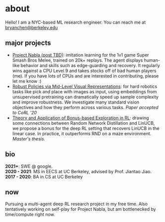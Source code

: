 # about
Hello! I am a NYC-based ML research engineer. You can reach me at bryanchen@berkeley.edu
## major projects
- [Project Nabla (post TBD)](https://twitch.tv/rakkob): imitation learning for the 1v1 game Super Smash Bros Melee, trained on 20k+ replays. The agent displays human-like behavior and skills such as edge-guarding and recovery. It regularly wins against a CPU Level 9 and takes stocks off of bad human players (me). If you have lots of CPUs and are interested in contributing, please let me know :)
- [Robust Policies via Mid-Level Visual Representations](https://arxiv.org/abs/2011.06698): for hard robotics tasks like pick and place with images as input, using embeddings from unsupervised pretraining can dramatically speed up sample complexity and improve robustness. We investigate many standard vision objectives and how they perform across various tasks. _Paper accepted to CoRL '20_
- [Theory and Application of Bonus-based Exploration in RL](https://www2.eecs.berkeley.edu/Pubs/TechRpts/2021/EECS-2021-57.pdf): drawing some connections between Random Network Distillation and LinUCB, we propose a bonus for the deep RL setting that recovers LinUCB in the linear case. In practice, it outperforms RND on a maze environment. _Master's thesis._
## bio
**2021+**: SWE @ google.   
**2020 - 2021**: MS in EECS at UC Berkeley, advised by Prof. Jiantao Jiao.     
**2017 - 2020**: BA in CS at UC Berkeley    
## now
Pursuing a multi-agent deep RL research project in my free time. Also tentatively working on self-play for Project Nabla, but am bottlenecked by time/compute right now. 
